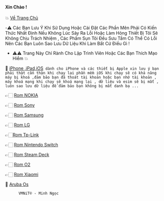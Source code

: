 #### Xin Chào !
💥 [Về Trang Chủ](https://github.com/vuminhngocpt/vuminhngocpt-gmail.com)

  -⚠️ Các Bạn Lưu Ý Khi Sử Dụng Hoặc Cài Đặt Các Phần Mên Phải Có Kiến Thức Nhất Định Nếu Không Lúc Sảy Ra Lỗi Hoặc Làm Hỏng Thiết Bị Tôi Sẽ Không Chịu Trách Nhiệm , Các Phầm Sụn Tôi Đều Sưu Tầm Có Thể Có Lỗi Nên Các Bạn Luôn Sao Lưu Dữ Liệu Khi Làm Bất Cứ Điều Gì !
 - ⚠️⚠ Trang Này Chỉ Rành Cho Lập Trình Viên Hoặc Các Bạn Thích Mạo Hiểm 💥

📲 [iPhone ,iPad,iOS](https://github.com/vuminhngocpt/iPhoneios)` dành cho iPhone và các thiết bị Apple xin lưu ý bạn phải thật cẩn thận khi chạy lại phần mềm iOS khi chạy sẽ có khả năng máy bị khoá ,đảm bảo bạn đã thoát tài khoản hoặc bạn nhớ tài khoản , máy khoá mạng khi chạy sẽ khoá mạng lại , dữ liệu và esim sẽ bị mất , luôn sao lưu dữ liệu để đảm bảo bạn không bị mất danh bạ ...`

👉🏻 [Rom NOKIA](https://github.com/vuminhngocpt/Rom-Nokia/blob/main/README.md)

👉🏻 [Rom Sony](https://github.com/vuminhngocpt/Sony/blob/main/README.md)

👉🏻 [Rom Samsung](https://github.com/vuminhngocpt/romsamsung)

👉🏻 [Rom LG](https://github.com/vuminhngocpt/RomLGn)


👉🏻[Rom Tp-Link ](test)

👉🏻 [ Rom Nintendo Switch](https://github.com/vuminhngocpt/Rom-Nintendo-Switch) 
 
 👉🏻 [Rom Steam Deck ](https://github.com/vuminhngocpt/Ho-tro-cho-stremdeck)

👉🏻 [Rom O2](https://github.com/vuminhngocpt/O2)

👉🏻 [Rom Xiaomi](https://github.com/vuminhngocpt/romxiaomi)

🛜 [ Aruba Os](test)



          VMNiT© - Minh Ngọc
